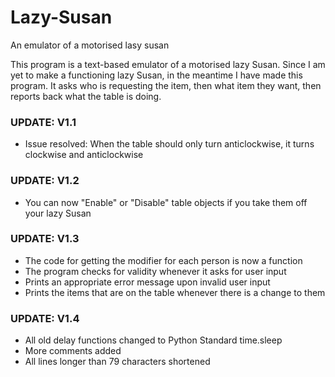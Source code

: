 # Lazy-Susan
An emulator of a motorised lasy susan

This program is a text-based emulator of a motorised lazy Susan. Since I am yet to make a functioning lazy Susan, in the meantime I have made this program. It asks who is requesting the item, then what item they want, then reports back what the table is doing.

### UPDATE: V1.1
- Issue resolved: When the table should only turn anticlockwise, it turns clockwise and anticlockwise

### UPDATE: V1.2
- You can now "Enable" or "Disable" table objects if you take them off your lazy Susan

### UPDATE: V1.3
- The code for getting the modifier for each person is now a function
- The program checks for validity whenever it asks for user input
- Prints an appropriate error message upon invalid user input
- Prints the items that are on the table whenever there is a change to them

### UPDATE: V1.4
- All old delay functions changed to Python Standard time.sleep
- More comments added
- All lines longer than 79 characters shortened
